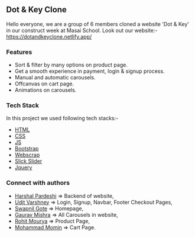 ## Dot & Key Clone
Hello everyone, we are a group of 6 members cloned a website 'Dot & Key' in our construct week at Masai School.
Look out our website:- https://dotandkeyclone.netlify.app/


### Features

- Sort & filter by many options on product page.
- Get a smooth experience in payment, login & signup process.
- Manual and automatic carousels.
- Offcanvas on cart page.
- Animations on carousels.


### Tech Stack

In this project we used following tech stacks:- 
- [HTML](https://developer.mozilla.org/en-US/docs/Web/HTML)
- [CSS](https://developer.mozilla.org/en-US/docs/Web/CSS)
- [JS](https://developer.mozilla.org/en-US/docs/Web/JavaScript)
- [Bootstrap](https://getbootstrap.com/docs/5.2/getting-started/introduction/)
- [Webscrap](https://webscraper.io/)
- [Slick Slider](https://kenwheeler.github.io/slick/)
- [Jquery](https://jquery.com/)


### Connect with authors

- [Harshal Pardeshi](https://www.linkedin.com/in/harshalpardeshi/) => Backend of website,
- [Udit Varshney](https://www.linkedin.com/in/udit-varshney-ba678121b/) => Login, Signup, Navbar, Footer Checkout Pages,
- [Swapnil Gote]() => Homepage,
- [Gaurav Mishra](https://www.linkedin.com/in/gaurav-mishra-435814a8) => All Carousels in website,
- [Rohit Mourya](https://www.linkedin.com/in/rohit-mourya/) => Product Page,
- [Mohammad Momin](https://www.linkedin.com/in/momin-mohammad-102304171/) => Cart Page.
